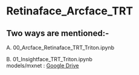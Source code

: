 # Retinaface_Arcface_TRT

## Two ways are mentioned:-

A. 00_Arcface_Retinaface_TRT_Triton.ipynb

B. 01_Insightface_TRT_Triton.ipynb <br /> 
   models/mxnet : [Google Drive](https://drive.google.com/drive/folders/1z_J-Gz-T7cP3zSycmS0OzMQxE1jW9JFF?usp=sharing)
